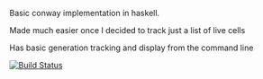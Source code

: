 Basic conway implementation in haskell. 

Made much easier once I decided to track just a list of live cells

Has basic generation tracking and display from the command line

[![Build Status](https://travis-ci.org/tismith/conway-haskell.png?branch=master)](https://travis-ci.org/tismith/conway-haskell)

